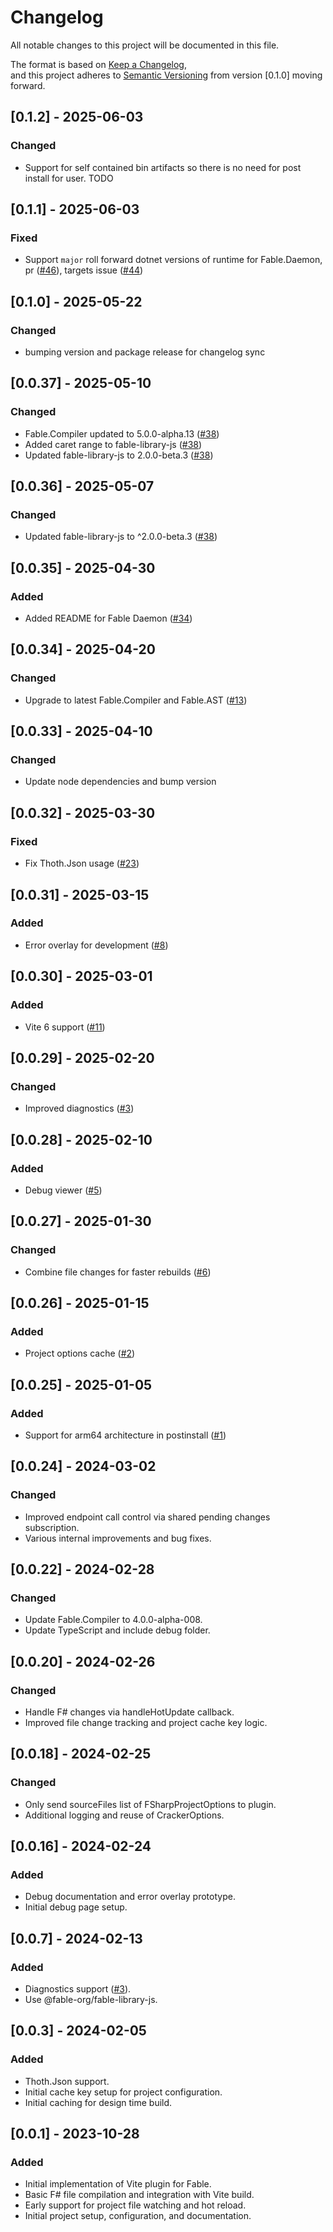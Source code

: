 # Changelog

All notable changes to this project will be documented in this file.

The format is based on [Keep a Changelog](https://keepachangelog.com/en/1.0.0/),  
and this project adheres to [Semantic Versioning](https://semver.org/spec/v2.0.0.html) from version [0.1.0] moving forward.

## [0.1.2] - 2025-06-03
### Changed
- Support for self contained bin artifacts so there is no need for post install for user. TODO

## [0.1.1] - 2025-06-03
### Fixed
- Support `major` roll forward dotnet versions of runtime for Fable.Daemon, pr ([#46](https://github.com/fable-compiler/vite-plugin-fable/pull/46)), targets issue ([#44](https://github.com/fable-compiler/vite-plugin-fable/issues/44))

## [0.1.0] - 2025-05-22
### Changed
- bumping version and package release for changelog sync

## [0.0.37] - 2025-05-10
### Changed
- Fable.Compiler updated to 5.0.0-alpha.13 ([#38](https://github.com/fable-compiler/vite-plugin-fable/pull/38))
- Added caret range to fable-library-js ([#38](https://github.com/fable-compiler/vite-plugin-fable/pull/38))
- Updated fable-library-js to 2.0.0-beta.3 ([#38](https://github.com/fable-compiler/vite-plugin-fable/pull/38))

## [0.0.36] - 2025-05-07
### Changed
- Updated fable-library-js to ^2.0.0-beta.3 ([#38](https://github.com/fable-compiler/vite-plugin-fable/pull/38))

## [0.0.35] - 2025-04-30
### Added
- Added README for Fable Daemon ([#34](https://github.com/fable-compiler/vite-plugin-fable/pull/34))

## [0.0.34] - 2025-04-20
### Changed
- Upgrade to latest Fable.Compiler and Fable.AST ([#13](https://github.com/fable-compiler/vite-plugin-fable/pull/13))

## [0.0.33] - 2025-04-10
### Changed
- Update node dependencies and bump version

## [0.0.32] - 2025-03-30
### Fixed
- Fix Thoth.Json usage ([#23](https://github.com/fable-compiler/vite-plugin-fable/pull/23))

## [0.0.31] - 2025-03-15
### Added
- Error overlay for development ([#8](https://github.com/fable-compiler/vite-plugin-fable/pull/8))

## [0.0.30] - 2025-03-01
### Added
- Vite 6 support ([#11](https://github.com/fable-compiler/vite-plugin-fable/pull/11))

## [0.0.29] - 2025-02-20
### Changed
- Improved diagnostics ([#3](https://github.com/fable-compiler/vite-plugin-fable/pull/3))

## [0.0.28] - 2025-02-10
### Added
- Debug viewer ([#5](https://github.com/fable-compiler/vite-plugin-fable/pull/5))

## [0.0.27] - 2025-01-30
### Changed
- Combine file changes for faster rebuilds ([#6](https://github.com/fable-compiler/vite-plugin-fable/pull/6))

## [0.0.26] - 2025-01-15
### Added
- Project options cache ([#2](https://github.com/fable-compiler/vite-plugin-fable/pull/2))

## [0.0.25] - 2025-01-05
### Added
- Support for arm64 architecture in postinstall ([#1](https://github.com/fable-compiler/vite-plugin-fable/pull/1))

## [0.0.24] - 2024-03-02
### Changed
- Improved endpoint call control via shared pending changes subscription.
- Various internal improvements and bug fixes.

## [0.0.22] - 2024-02-28
### Changed
- Update Fable.Compiler to 4.0.0-alpha-008.
- Update TypeScript and include debug folder.

## [0.0.20] - 2024-02-26
### Changed
- Handle F# changes via handleHotUpdate callback.
- Improved file change tracking and project cache key logic.

## [0.0.18] - 2024-02-25
### Changed
- Only send sourceFiles list of FSharpProjectOptions to plugin.
- Additional logging and reuse of CrackerOptions.

## [0.0.16] - 2024-02-24
### Added
- Debug documentation and error overlay prototype.
- Initial debug page setup.

## [0.0.7] - 2024-02-13
### Added
- Diagnostics support ([#3](https://github.com/fable-compiler/vite-plugin-fable/pull/3)).
- Use @fable-org/fable-library-js.

## [0.0.3] - 2024-02-05
### Added
- Thoth.Json support.
- Initial cache key setup for project configuration.
- Initial caching for design time build.

## [0.0.1] - 2023-10-28
### Added
- Initial implementation of Vite plugin for Fable.
- Basic F# file compilation and integration with Vite build.
- Early support for project file watching and hot reload.
- Initial project setup, configuration, and documentation.
